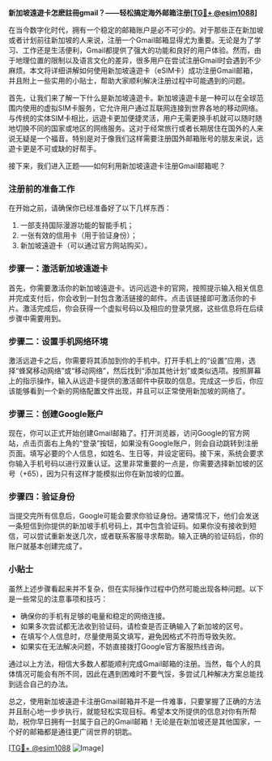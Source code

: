 **新加坡遠遊卡怎麽註冊gmail？——轻松搞定海外邮箱注册[[TG💪+ @esim1088](https://t.me/s/esim1088)]**

在当今数字化时代，拥有一个稳定的邮箱账户是必不可少的。对于那些正在新加坡或者计划前往新加坡的人来说，注册一个Gmail邮箱显得尤为重要。无论是为了学习、工作还是生活便利，Gmail都提供了强大的功能和良好的用户体验。然而，由于地理位置的限制以及语言文化的差异，很多用户在尝试注册Gmail时会遇到不少麻烦。本文将详细讲解如何使用新加坡遠遊卡（eSIM卡）成功注册Gmail邮箱，并且附上一些实用的小贴士，帮助大家顺利解决注册过程中可能遇到的问题。

首先，让我们来了解一下什么是新加坡遠遊卡。新加坡遠遊卡是一种可以在全球范围内使用的虚拟SIM卡服务，它允许用户通过互联网连接到世界各地的移动网络。与传统的实体SIM卡相比，远遊卡更加便捷灵活，用户无需更换手机就可以随时随地切换不同的国家或地区的网络服务。这对于经常旅行或者长期居住在国外的人来说无疑是一个福音。特别是对于像我们这样需要注册国外邮箱账号的朋友来说，远遊卡更是不可或缺的好帮手。

接下来，我们进入正题——如何利用新加坡遠遊卡注册Gmail邮箱呢？

### 注册前的准备工作

在开始之前，请确保你已经准备好了以下几样东西：
1. 一部支持国际漫游功能的智能手机；
2. 一张有效的信用卡（用于验证身份）；
3. 新加坡遠遊卡（可以通过官方网站购买）。

### 步骤一：激活新加坡遠遊卡

首先，你需要激活你的新加坡遠遊卡。访问远遊卡的官网，按照提示输入相关信息并完成支付后，你会收到一封包含激活链接的邮件。点击该链接即可激活你的卡片。激活完成后，你会获得一个虚拟号码以及相应的登录凭据，这些信息将在后续步骤中需要用到。

### 步骤二：设置手机网络环境

激活远遊卡之后，你需要将其添加到你的手机中。打开手机上的“设置”应用，选择“蜂窝移动网络”或“移动网络”，然后找到“添加其他计划”或类似选项。按照屏幕上的指示操作，输入从远遊卡提供的激活邮件中获取的信息。完成这一步后，你应该能够看到一个新的网络配置文件出现，并且可以正常使用新加坡的网络了。

### 步骤三：创建Google账户

现在，你可以正式开始创建Gmail邮箱了。打开浏览器，访问Google的官方网站，点击页面右上角的“登录”按钮，如果没有Google账户，则会自动跳转到注册页面。填写必要的个人信息，如姓名、生日等，并设定密码。接下来，系统会要求你输入手机号码以进行双重认证。这里非常重要的一点是，你需要选择新加坡的区号（+65），因为只有这样才能模拟出你在新加坡的位置。

### 步骤四：验证身份

当提交完所有信息后，Google可能会要求你验证身份。通常情况下，他们会发送一条短信到你提供的新加坡手机号码上，其中包含验证码。如果你没有接收到短信，可以尝试重新发送几次，或者联系客服寻求帮助。输入正确的验证码后，你的账户就基本创建完成了。

### 小贴士

虽然上述步骤看起来并不复杂，但在实际操作过程中仍然可能出现各种问题。以下是一些常见的注意事项和技巧：

- 确保你的手机有足够的电量和稳定的网络连接。
- 如果多次尝试都无法收到验证码，请检查是否正确输入了新加坡的区号。
- 在填写个人信息时，尽量使用英文填写，避免因格式不符而导致失败。
- 如果实在无法解决问题，不妨直接拨打Google官方客服热线咨询。

通过以上方法，相信大多数人都能顺利完成Gmail邮箱的注册。当然，每个人的具体情况可能会有所不同，因此在遇到困难时不要气馁，多尝试几种解决方案总能找到适合自己的办法。

总之，使用新加坡遠遊卡注册Gmail邮箱并不是一件难事，只要掌握了正确的方法并且耐心地一步步执行，就能轻松实现目标。希望本文所提供的信息对你有所帮助，祝你早日拥有一封属于自己的Gmail邮箱！无论是在新加坡还是其他国家，一个好的邮箱都是通往更广阔世界的钥匙。

[[TG💪+ @esim1088](https://t.me/s/esim1088) ![Image](https://i.postimg.cc/4NQfJmqS/Snipaste-2025-05-13-00-14-12.png)]